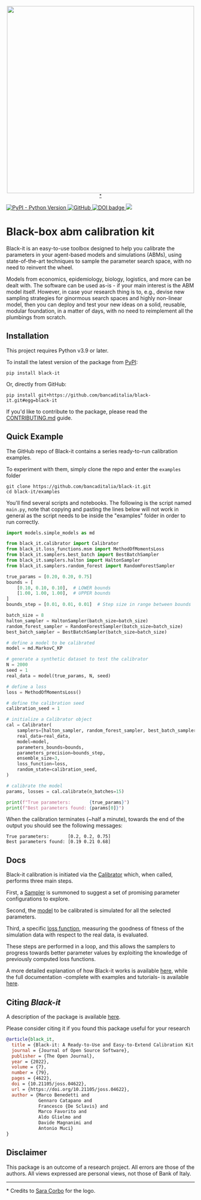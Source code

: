 
<p align="center">
<img src="https://raw.githubusercontent.com/bancaditalia/black-it/main/docs/logo/logo_1024.png" width="500">
<sup><a href="#footnote-1">*</a></sup>
</p>

<a href="https://pypi.org/project/black-it">
    <img alt="PyPI - Python Version" src="https://img.shields.io/pypi/pyversions/black-it" />
</a>

<a href="https://github.com/bancaditalia/black-it/blob/main/LICENSE">
    <img alt="GitHub" src="https://img.shields.io/github/license/bancaditalia/black-it">
</a>

<a style="border-width:0" href="https://doi.org/10.21105/joss.04622">
  <img src="https://joss.theoj.org/papers/10.21105/joss.04622/status.svg" alt="DOI badge" >
</a>

<a href="https://codecov.io/gh/bancaditalia/black-it">
  <img src="https://codecov.io/gh/bancaditalia/black-it/branch/main/graph/badge.svg" />
</a>

# Black-box abm calibration kit

Black-it is an easy-to-use toolbox designed to help you calibrate the parameters
in your agent-based models and simulations (ABMs), using state-of-the-art
techniques to sample the parameter search space, with no need to reinvent the
wheel.

Models from economics, epidemiology, biology, logistics, and more can be dealt
with. The software can be used as-is - if your main interest is the ABM model
itself. However, in case your research thing is to, e.g., devise new sampling
strategies for ginormous search spaces and highly non-linear model, then you can
deploy and test your new ideas on a solid, reusable, modular foundation, in a
matter of days, with no need to reimplement all the plumbings from scratch.

## Installation

This project requires Python v3.9 or later.

To install the latest version of the package from [PyPI](https://pypi.org/project/black-it/):
```
pip install black-it
```

Or, directly from GitHub:

```
pip install git+https://github.com/bancaditalia/black-it.git#egg=black-it
```

If you'd like to contribute to the package, please read the [CONTRIBUTING.md](./CONTRIBUTING.md) guide.

## Quick Example

The GitHub repo of Black-it contains a series ready-to-run calibration examples.

To experiment with them, simply clone the repo and enter the `examples` folder

```
git clone https://github.com/bancaditalia/black-it.git
cd black-it/examples
```

You'll find several scripts and notebooks. The following is the script named `main.py`, note that copying and pasting 
the lines below will not work in general as the script needs to be inside the "examples" folder in order to run correctly. 

```python
import models.simple_models as md

from black_it.calibrator import Calibrator
from black_it.loss_functions.msm import MethodOfMomentsLoss
from black_it.samplers.best_batch import BestBatchSampler
from black_it.samplers.halton import HaltonSampler
from black_it.samplers.random_forest import RandomForestSampler

true_params = [0.20, 0.20, 0.75]
bounds = [
    [0.10, 0.10, 0.10],  # LOWER bounds
    [1.00, 1.00, 1.00],  # UPPER bounds
]
bounds_step = [0.01, 0.01, 0.01]  # Step size in range between bounds

batch_size = 8
halton_sampler = HaltonSampler(batch_size=batch_size)
random_forest_sampler = RandomForestSampler(batch_size=batch_size)
best_batch_sampler = BestBatchSampler(batch_size=batch_size)

# define a model to be calibrated
model = md.MarkovC_KP

# generate a synthetic dataset to test the calibrator
N = 2000
seed = 1
real_data = model(true_params, N, seed)

# define a loss
loss = MethodOfMomentsLoss()

# define the calibration seed
calibration_seed = 1

# initialize a Calibrator object
cal = Calibrator(
    samplers=[halton_sampler, random_forest_sampler, best_batch_sampler],
    real_data=real_data,
    model=model,
    parameters_bounds=bounds,
    parameters_precision=bounds_step,
    ensemble_size=3,
    loss_function=loss,
    random_state=calibration_seed,
)

# calibrate the model
params, losses = cal.calibrate(n_batches=15)

print(f"True parameters:       {true_params}")
print(f"Best parameters found: {params[0]}")
```

When the calibration terminates (~half a minute), towards the end  of the output
you should see the following messages:
```
True parameters:       [0.2, 0.2, 0.75]
Best parameters found: [0.19 0.21 0.68]
```

## Docs

Black-it calibration is initiated via the [Calibrator](https://bancaditalia.github.io/black-it/calibrator/) which,
when called, performs three main steps.

First, a [Sampler](https://bancaditalia.github.io/black-it/samplers/) is summoned to suggest a set of promising 
parameter configurations to explore.

Second, the [model](https://bancaditalia.github.io/black-it/simulator_interface/) to be calibrated is simulated for 
all the selected parameters.

Third, a specific [loss function](https://bancaditalia.github.io/black-it/losses/), measuring the goodness of fitness 
of the simulation data with respect to the real data, is evaluated.

These steps are performed in a loop, and this allows the samplers to progress towards better parameter values 
by exploiting the knowledge of previously computed loss functions.

A more detailed explanation of how Black-it works is available 
[here](https://bancaditalia.github.io/black-it/description/), while the full documentation -complete with examples 
and tutorials- is available [here](https://bancaditalia.github.io/black-it/). 

## Citing *Black-it*

A description of the package is available [here](https://joss.theoj.org/papers/10.21105/joss.04622).

Please consider citing it if you found this package useful for your research

```bib
@article{black_it, 
  title = {Black-it: A Ready-to-Use and Easy-to-Extend Calibration Kit for Agent-based Models}, 
  journal = {Journal of Open Source Software},
  publisher = {The Open Journal}, 
  year = {2022}, 
  volume = {7}, 
  number = {79}, 
  pages = {4622}, 
  doi = {10.21105/joss.04622}, 
  url = {https://doi.org/10.21105/joss.04622}, 
  author = {Marco Benedetti and 
            Gennaro Catapano and 
            Francesco {De Sclavis} and 
            Marco Favorito and 
            Aldo Glielmo and 
            Davide Magnanimi and 
            Antonio Muci} 
}
```

## Disclaimer

This package is an outcome of a research project. All errors are those of the authors. All views expressed are personal views, not those of Bank of Italy.

---

<p id="footnote-1">
* Credits to <a href="https://www.bankit.art/people/sara-corbo">Sara Corbo</a> for the logo.
</p>
